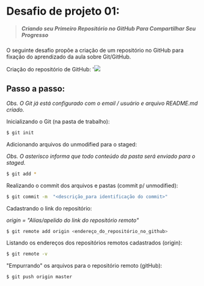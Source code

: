 # Desafio de projeto 01:
> ##### Criando seu Primeiro Repositório no GitHub Para Compartilhar Seu Progresso

O seguinte desafio propõe a criação de um repositório no GitHub para fixação do aprendizado da aula sobre Git/GitHub.

Criação do repositório de GitHub: '<img src="https://img.shields.io/badge/GitHub-100000?style=for-the-badge&logo=github&logoColor=white"/>

## Passo a passo: 

*Obs. O Git já está configurado com o email / usuário  e arquivo README.md criado.*

Inicializando o Git (na pasta de trabalho): 

```sh
$ git init
```

Adicionando arquivos do unmodified  para o staged:

*Obs. O asterisco informa que todo conteúdo da pasta será enviado para o staged.*

```sh
$ git add *
```

Realizando o commit dos arquivos e pastas (commit p/ unmodified): 

```sh
$ git commit -m  "<descrição_para identificação do commit>"
```

Cadastrando o link do repositório:

*origin = "Alias/apelido do link do repositório remoto"*

```sh
$ git remote add origin <endereço_do_repositório_no_github>
```

Listando os endereços dos repositórios remotos cadastrados (origin):

```sh
$ git remote -v
```

"Empurrando" os arquivos para o repositório remoto (gitHub):

```sh
$ git push origin master
```

